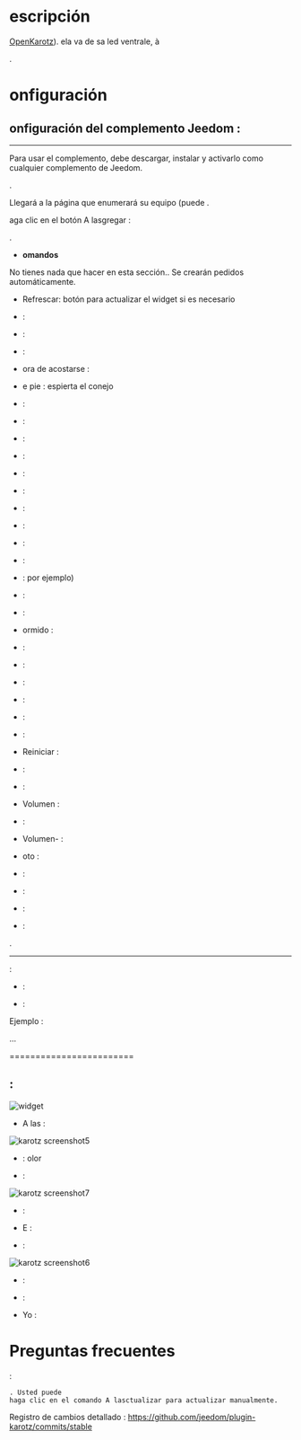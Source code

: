 escripción 
===========


[OpenKarotz](http://www.openkarotz.org/)). ela va de sa led ventrale, à

.

onfiguración 
=============

onfiguración del complemento Jeedom : 
--------------------------------

****

Para usar el complemento, debe descargar, instalar y
activarlo como cualquier complemento de Jeedom.


.

Llegará a la página que enumerará su equipo (puede
.

aga clic en el botón A lasgregar :

.

-   **omandos**

No tienes nada que hacer en esta sección.. Se crearán pedidos
automáticamente.

-   Refrescar: botón para actualizar el widget si es necesario

-    : 

-    : 

-    : 

-   ora de acostarse : 

-   e pie : espierta el conejo

-    : 

-    : 

-    : 

-   : 
    

-    : 
    

-    : 
    

-    : 

-    : 
    

-    : 
    

-    : 
    

-    : 
    por ejemplo)

-    : 

-    : 

-   ormido : 
    

-    : 
    

-    : 
    

-    : 
    

-    : 

-    : 
    

-    : 

-   Reiniciar : 

-    : 
    

-    : 

-   Volumen : 
    

-    : 

-   Volumen- : 

-   oto : 

-    : 
    

-    : 
    

-    : 

-    : 
    

.

 
------------

 :

-    : 

-    : 

Ejemplo :

    

...

 
========================

 : 
---------------------------------------

![widget](../images/widget.jpg)

-   A las : 

![karotz screenshot5](../images/karotz_screenshot5.jpg)

-    : 
    olor

-    : 
    

![karotz screenshot7](../images/karotz_screenshot7.jpg)

-    : 

-   E : 

-    : 

![karotz screenshot6](../images/karotz_screenshot6.jpg)

-    : 

-    : 
    

-   Yo : 
    

Preguntas frecuentes 
===

:   

 
    . Usted puede
    haga clic en el comando A lasctualizar para actualizar manualmente.

Registro de cambios detallado :
<https://github.com/jeedom/plugin-karotz/commits/stable>
